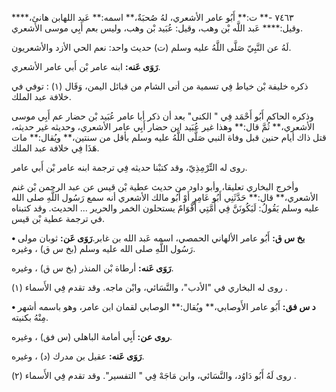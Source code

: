 ٧٤٦٣ -** ت:** أَبُو عامر الأشعري، لهُ صُحبَةٌ،** اسمه:** عَبد اللهابن هانئ،**** وقيل:**** عَبد اللَّه بْن وهب، وقيل: عُبَيد بْن وهب، وليس بعم أَبِي موسى الأشعري.

لَهُ عن النَّبِيّ صَلَّى اللَّهُ عليه وسلم (ت) حديث واحد: نعم الحي الأزد والأشعريون.

**رَوَى عَنه:** ابنه عامر بْن أَبي عامر الأشعري.

ذكره خليفة بْن خياط فِي تسمية من أتى الشام من قبائل اليمن، وَقَال (١) : توفي في خلافة عبد الملك.

وذكره الحاكم أَبُو أَحْمَد فِي " الكنى" بعد أن ذكر أبا عامر عُبَيد بْن حضار عم أَبِي موسى الأشعري،** ثُمَّ قال:** وهذا غير عُبَيد ابن حضار أَبِي عامر الأشعري، وحديثه غير حديثه، قتل ذاك أيام حنين قبل وفاة النبي صَلَّى اللَّهُ عليه وسلم بأقل من سنتين،** ويُقال:** مات هَذَا فِي خلافة عبد الملك.

روى له التِّرْمِذِيّ، وقد كتبْنا حديثه فِي ترجمة ابنه عامر بْن أَبي عامر.

وأخرج البخاري تعليقا، وأبو داود من حديث عطية بْن قيس عن عبد الرحمن بْن غنم الأشعري،** قال:** حَدَّثَنِي أَبُو عَامِرٍ أَوْ أَبُو مالك الأشعري أنه سمع رَسُول اللَّهِ صلى الله عليه وسلم يَقُولُ: لَيَكُونَنَّ فِي أُمَّتِي أَقْوَامٌ يستحلون الخمر والحرير ... الحديث. وقد كتبناه في ترجمة عطية بْن قيس.

**• بخ س ق:** أَبُو عامر الألهاني الحمصي، اسمه عَبد الله بن غابر.**رَوَى عَن:** ثوبان مولى رَسُول اللَّهِ صلى الله عليه وسلم (بخ س ق) ، وغيره.

**رَوَى عَنه:** أرطاة بْن المنذر (بخ س ق) ، وغيره.

روى له البخاري في "الأدب"، والنَّسَائي، وابْن ماجه. وقد تقدم فِي الأَسماء (١) .

**• د س فق:** أَبُو عامر الأَوصابي،** ويُقال:** الوصابي لقمان ابن عامر، وهو باسمه أشهر مِنْهُ بكنيته.

**روى عن:** أَبِي أمامة الباهلي (س فق) ، وغيره.

**رَوَى عَنه:** عقيل بن مدرك (د) ، وغيره.

روى لَهُ أَبُو دَاوُد، والنَّسَائي، وابن مَاجَهْ فِي " التفسير". وقد تقدم فِي الأَسماء (٢) .